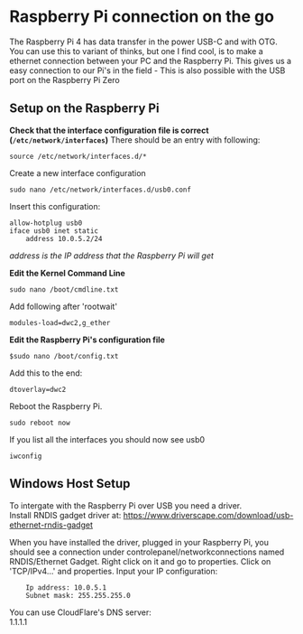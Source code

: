 # Raspberry Pi connection on the go 
The Raspberry Pi 4 has data transfer in the power USB-C and with OTG. You can use this to variant of thinks, but one I find cool, is to make a ethernet connection between your PC and the Raspberry Pi. This gives us a easy connection to our Pi's in the field - This is also possible with the USB port on the Raspberry Pi Zero

## Setup on the Raspberry Pi
**Check that the interface configuration file is correct (`/etc/network/interfaces`)**
There should be an entry with following:
```
source /etc/network/interfaces.d/*
```
Create a new interface configuration 
```
sudo nano /etc/network/interfaces.d/usb0.conf
```

Insert this configuration:
```
allow-hotplug usb0
iface usb0 inet static
    address 10.0.5.2/24
```
*address is the IP address that the Raspberry Pi will get*  


**Edit the Kernel Command Line**
```
sudo nano /boot/cmdline.txt
```
Add following after 'rootwait'
```
modules-load=dwc2,g_ether
```

**Edit the Raspberry Pi's configuration file**
```
$sudo nano /boot/config.txt
```

Add this to the end:
```
dtoverlay=dwc2
```

Reboot the Raspberry Pi. 
```
sudo reboot now
```

If you list all the interfaces you should now see usb0
```
iwconfig
```

## Windows Host Setup
To intergate with the Raspberry Pi over USB you need a driver.  
Install RNDIS gadget driver at: https://www.driverscape.com/download/usb-ethernet-rndis-gadget

When you have installed the driver, plugged in your Raspberry Pi, you should see a connection under controlepanel/networkconnections named RNDIS/Ethernet Gadget. Right click on it and go to properties. Click on 'TCP/IPv4...' and properties. Input your IP configuration:  
```
    Ip address: 10.0.5.1  
    Subnet mask: 255.255.255.0  
```

You can use CloudFlare's DNS server:  
1.1.1.1
